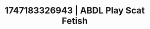 ---
categories:
- Mindful JOI
- Lustful narration
- Dirty whispers
- Subtle kink
- Erotic escapism
image: /assets/images/1747183326943.webp
layout: post
seo:
  description: Featured content with high-quality Scat Fetish, ABDL Play. HD images
    available.
  keywords: Scat Fetish, ABDL Play
  og_image: /assets/images/1747183326943.webp
  schema_type: VisualArtwork
tags:
- ABDL Play
- Scat Fetish
- '#1747183326943'
title: 1747183326943 | ABDL Play Scat Fetish
---